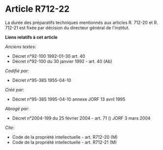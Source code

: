 # Article R712-22

La durée des préparatifs techniques mentionnés aux articles R. 712-20 et R. 712-21 est fixée par décision du directeur
général de l'institut.

**Liens relatifs à cet article**

_Anciens textes_:

  - Décret n°92-100 1992-01-30 art. 40
  - Décret n°92-100 du 30 janvier 1992 - art. 40 (Ab)

_Codifié par_:

  - Décret n°95-385 1955-04-10

_Créé par_:

  - Décret n°95-385 1995-04-10 annexe JORF 13 avril 1995

_Abrogé par_:

  - Décret n°2004-199 du 25 février 2004 - art. 71 () JORF 3 mars 2004

_Cite_:

  - Code de la propriété intellectuelle - art. R712-20 (M)
  - Code de la propriété intellectuelle - art. R712-21 (M)
